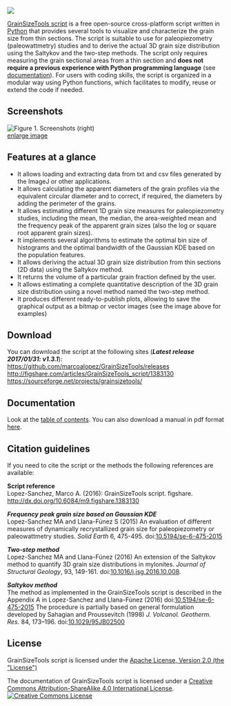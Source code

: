 ![](https://raw.githubusercontent.com/marcoalopez/GrainSizeTools/master/FIGURES/header_fig.png)

[GrainSizeTools script](http://marcoalopez.github.io/GrainSizeTools/) is a free open-source cross-platform script written in [Python][1] that provides several tools to visualize and characterize the grain size from thin sections. The script is suitable to use for paleopiezometry (paleowattmetry) studies and to derive the actual 3D grain size distribution using the Saltykov and the two-step methods. The script only requires measuring the grain sectional areas from a thin section and **does not require a previous experience with Python programming language** (see [documentation][2]). For users with coding skills, the script is organized in a modular way using Python functions, which facilitates to modify, reuse or extend the code if needed.

## Screenshots
![Figure 1. Screenshots (right)](https://raw.githubusercontent.com/marcoalopez/GrainSizeTools/master/FIGURES/screenshots_fig-01.png)  
[enlarge image](https://raw.githubusercontent.com/marcoalopez/GrainSizeTools/master/FIGURES/screenshots_fig-01.png)

## Features at a glance

- It allows loading and extracting data from txt and csv files generated by the ImageJ or other applications.
- It allows calculating the apparent diameters of the grain profiles via the equivalent circular diameter and to correct, if required, the diameters by adding the perimeter of the grains.
- It allows estimating different 1D grain size measures for paleopiezometry studies, including the mean, the median, the area-weighted mean and the frequency peak of the apparent grain sizes (also the log or square root apparent grain sizes).
- It implements several algorithms to estimate the optimal bin size of histograms and the optimal bandwidth of the Gaussian KDE based on the population features.
- It allows deriving the actual 3D grain size distribution from thin sections (2D data) using the Saltykov method.
- It returns the volume of a particular grain fraction defined by the user.
- It allows estimating a complete quantitative description of the 3D grain size distribution using a novel method named the two-step method.
- It produces different ready-to-publish plots, allowing to save the graphical output as a bitmap or vector images (see the image above for examples)

## Download

You can download the script at the following sites (***Latest release 2017/01/31: v1.3.1***):  
https://github.com/marcoalopez/GrainSizeTools/releases  
http://figshare.com/articles/GrainSizeTools_script/1383130  
https://sourceforge.net/projects/grainsizetools/

## Documentation
Look at the [table of contents](https://github.com/marcoalopez/GrainSizeTools/blob/master/DOCS/tableOfContents.md). You can also download a manual in pdf format [here](http://figshare.com/articles/GrainSizeTools_script_manual/1371025).


## Citation guidelines
If you need to cite the script or the methods the following references are available:

**Script reference**   
Lopez-Sanchez, Marco A. (2016): GrainSizeTools script. figshare. http://dx.doi.org/10.6084/m9.figshare.1383130

***Frequency peak grain size based on Gaussian KDE***  
Lopez-Sanchez MA and Llana-Fúnez S (2015) An evaluation of different measures of dynamically recrystallized grain size for paleopiezometry or paleowattmetry studies. *Solid Earth* 6, 475-495. doi:[10.5194/se-6-475-2015](http://dx.doi.org/10.5194/se-6-475-2015)

***Two-step method***  
Lopez-Sanchez MA and Llana-Fúnez (2016) An extension of the Saltykov method to quantify 3D grain size distributions in mylonites. *Journal of Structural Geology*, 93, 149-161. doi:[10.1016/j.jsg.2016.10.008](http://dx.doi.org/10.1016/j.jsg.2016.10.008).

***Saltykov method***  
The method as implemented in the GrainSizeTools script is described in the Appendix A in Lopez-Sanchez and Llana-Fúnez (2016) doi:[10.5194/se-6-475-2015](http://dx.doi.org/10.5194/se-6-475-2015)
The procedure is partially based on general formulation developed by Sahagian and Proussevitch (1998) *J. Volcanol. Geotherm. Res.* 84, 173–196. doi:[10.1029/95JB02500](http://dx.doi.org/10.1016/S0377-0273(98)00043-2)

## License
GrainSizeTools script is licensed under the [Apache License, Version 2.0 (the "License")](http://www.apache.org/licenses/LICENSE-2.0)

The documentation of GrainSizeTools script is licensed under a <a rel="license" href="http://creativecommons.org/licenses/by-sa/4.0/">Creative Commons Attribution-ShareAlike 4.0 International License</a>.  
<a rel="license" href="http://creativecommons.org/licenses/by-sa/4.0/"><img alt="Creative Commons License" style="border-width:0" src="https://i.creativecommons.org/l/by-sa/4.0/88x31.png" /></a><br />



 [1]: https://www.python.org/
 [2]: https://github.com/marcoalopez/GrainSizeTools/blob/master/DOCS/tableOfContents.md
